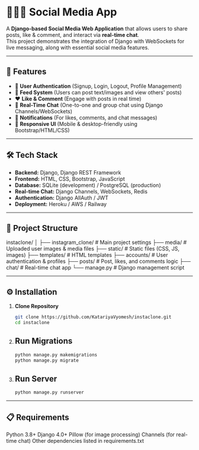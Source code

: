 # 🧑‍🤝‍🧑 Social Media App

A **Django-based Social Media Web Application** that allows users to share posts, like & comment, and interact via **real-time chat**.  
This project demonstrates the integration of Django with WebSockets for live messaging, along with essential social media features.

---

## 🚀 Features

- 🔐 **User Authentication** (Signup, Login, Logout, Profile Management)  
- 📰 **Feed System** (Users can post text/images and view others' posts)  
- ❤️ **Like & Comment** (Engage with posts in real time)  
- 💬 **Real-Time Chat** (One-to-one and group chat using Django Channels/WebSockets)  
- 🔔 **Notifications** (For likes, comments, and chat messages)  
- 📱 **Responsive UI** (Mobile & desktop-friendly using Bootstrap/HTML/CSS)

---

## 🛠️ Tech Stack

- **Backend:** Django, Django REST Framework  
- **Frontend:** HTML, CSS, Bootstrap, JavaScript  
- **Database:** SQLite (development) / PostgreSQL (production)  
- **Real-time Chat:** Django Channels, WebSockets, Redis  
- **Authentication:** Django AllAuth / JWT  
- **Deployment:** Heroku / AWS / Railway  

---

## 📂 Project Structure

instaclone/
│
├── instagram_clone/      # Main project settings
├── media/                # Uploaded user images & media files
├── static/               # Static files (CSS, JS, images)
├── templates/            # HTML templates
├── accounts/             # User authentication & profiles
├── posts/                # Post, likes, and comments logic
├── chat/                 # Real-time chat app
└── manage.py             # Django management script


---

## ⚙️ Installation

1. **Clone Repository**
   ```bash
   git clone https://github.com/KatariyaVyomesh/instaclone.git
   cd instaclone


2. ## Run Migrations
   ```bash
   python manage.py makemigrations
   python manage.py migrate

3. ## Run Server
   ```bash
   python manage.py runserver

---

## 📋 Requirements
Python 3.8+
Django 4.0+
Pillow (for image processing)
Channels (for real-time chat)
Other dependencies listed in requirements.txt
